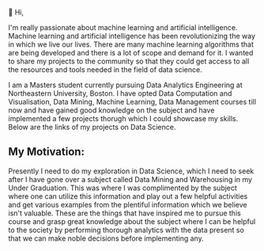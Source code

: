 👋 Hi,

I'm really passionate about machine learning and artificial intelligence. Machine learning and artificial intelligence has been revolutionizing the way in which we live our lives. There are many machine learning algorithms that are being developed and there is a lot of scope and demand for it. I wanted to share my projects to the community so that they could get access to all the resources and tools needed in the field of data science. 

I am a Masters student currently pursuing Data Analytics Engineering at Northeastern University, Boston. I have opted Data Computation and Visualisation, Data Mining, Machine Learning, Data Management courses till now and have gained good knowledge on the subject and have implemented a few projects thorugh which I could showcase my skills. Below are the links of my projects on Data Science.

## My Motivation: 
Presently I need to do my exploration in Data Science, which I need to seek after I have gone over a subject called Data Mining and Warehousing in my Under Graduation. This was where I was complimented by the subject where one can utilize this information and play out a few helpful activities and get various examples from the plentiful information which we believe isn't valuable. These are the things that have inspired me to pursue this course and grasp great knowledge about the subject where I can be helpful to the society by performing thorough analytics with the data present so that we can make noble decisions before implementing any.
<!---
Sri-Sai-Subhash-Kasireddy/Sri-Sai-Subhash-Kasireddy is a ✨ special ✨ repository because its `README.md` (this file) appears on your GitHub profile.
You can click the Preview link to take a look at your changes.
--->
